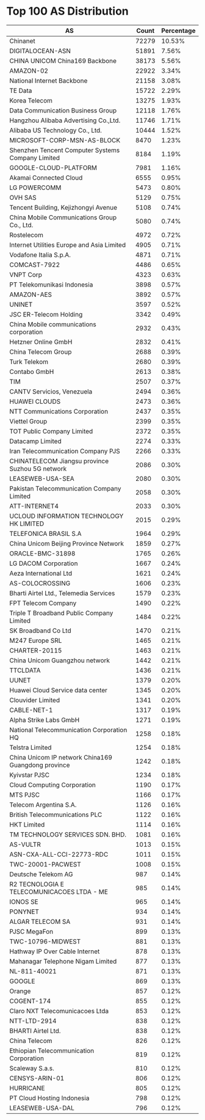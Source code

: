 # Top 100 AS Distribution
| AS | Count | Percentage |
|----|----|----|
| Chinanet | 72279 | 10.53% |
| DIGITALOCEAN-ASN | 51891 | 7.56% |
| CHINA UNICOM China169 Backbone | 38173 | 5.56% |
| AMAZON-02 | 22922 | 3.34% |
| National Internet Backbone | 21158 | 3.08% |
| TE Data | 15722 | 2.29% |
| Korea Telecom | 13275 | 1.93% |
| Data Communication Business Group | 12118 | 1.76% |
| Hangzhou Alibaba Advertising Co.,Ltd. | 11746 | 1.71% |
| Alibaba US Technology Co., Ltd. | 10444 | 1.52% |
| MICROSOFT-CORP-MSN-AS-BLOCK | 8470 | 1.23% |
| Shenzhen Tencent Computer Systems Company Limited | 8184 | 1.19% |
| GOOGLE-CLOUD-PLATFORM | 7981 | 1.16% |
| Akamai Connected Cloud | 6555 | 0.95% |
| LG POWERCOMM | 5473 | 0.80% |
| OVH SAS | 5129 | 0.75% |
| Tencent Building, Kejizhongyi Avenue | 5108 | 0.74% |
| China Mobile Communications Group Co., Ltd. | 5080 | 0.74% |
| Rostelecom | 4972 | 0.72% |
| Internet Utilities Europe and Asia Limited | 4905 | 0.71% |
| Vodafone Italia S.p.A. | 4871 | 0.71% |
| COMCAST-7922 | 4486 | 0.65% |
| VNPT Corp | 4323 | 0.63% |
| PT Telekomunikasi Indonesia | 3898 | 0.57% |
| AMAZON-AES | 3892 | 0.57% |
| UNINET | 3597 | 0.52% |
| JSC ER-Telecom Holding | 3342 | 0.49% |
| China Mobile communications corporation | 2932 | 0.43% |
| Hetzner Online GmbH | 2832 | 0.41% |
| China Telecom Group | 2688 | 0.39% |
| Turk Telekom | 2680 | 0.39% |
| Contabo GmbH | 2613 | 0.38% |
| TIM | 2507 | 0.37% |
| CANTV Servicios, Venezuela | 2494 | 0.36% |
| HUAWEI CLOUDS | 2473 | 0.36% |
| NTT Communications Corporation | 2437 | 0.35% |
| Viettel Group | 2399 | 0.35% |
| TOT Public Company Limited | 2372 | 0.35% |
| Datacamp Limited | 2274 | 0.33% |
| Iran Telecommunication Company PJS | 2266 | 0.33% |
| CHINATELECOM Jiangsu province Suzhou 5G network | 2086 | 0.30% |
| LEASEWEB-USA-SEA | 2080 | 0.30% |
| Pakistan Telecommunication Company Limited | 2058 | 0.30% |
| ATT-INTERNET4 | 2033 | 0.30% |
| UCLOUD INFORMATION TECHNOLOGY HK LIMITED | 2015 | 0.29% |
| TELEFONICA BRASIL S.A | 1964 | 0.29% |
| China Unicom Beijing Province Network | 1859 | 0.27% |
| ORACLE-BMC-31898 | 1765 | 0.26% |
| LG DACOM Corporation | 1667 | 0.24% |
| Aeza International Ltd | 1621 | 0.24% |
| AS-COLOCROSSING | 1606 | 0.23% |
| Bharti Airtel Ltd., Telemedia Services | 1579 | 0.23% |
| FPT Telecom Company | 1490 | 0.22% |
| Triple T Broadband Public Company Limited | 1484 | 0.22% |
| SK Broadband Co Ltd | 1470 | 0.21% |
| M247 Europe SRL | 1465 | 0.21% |
| CHARTER-20115 | 1463 | 0.21% |
| China Unicom Guangzhou network | 1442 | 0.21% |
| TTCLDATA | 1436 | 0.21% |
| UUNET | 1379 | 0.20% |
| Huawei Cloud Service data center | 1345 | 0.20% |
| Clouvider Limited | 1341 | 0.20% |
| CABLE-NET-1 | 1317 | 0.19% |
| Alpha Strike Labs GmbH | 1271 | 0.19% |
| National Telecommunication Corporation HQ | 1258 | 0.18% |
| Telstra Limited | 1254 | 0.18% |
| China Unicom IP network China169 Guangdong province | 1242 | 0.18% |
| Kyivstar PJSC | 1234 | 0.18% |
| Cloud Computing Corporation | 1190 | 0.17% |
| MTS PJSC | 1166 | 0.17% |
| Telecom Argentina S.A. | 1126 | 0.16% |
| British Telecommunications PLC | 1122 | 0.16% |
| HKT Limited | 1114 | 0.16% |
| TM TECHNOLOGY SERVICES SDN. BHD. | 1081 | 0.16% |
| AS-VULTR | 1013 | 0.15% |
| ASN-CXA-ALL-CCI-22773-RDC | 1011 | 0.15% |
| TWC-20001-PACWEST | 1008 | 0.15% |
| Deutsche Telekom AG | 987 | 0.14% |
| R2 TECNOLOGIA E TELECOMUNICACOES LTDA - ME | 985 | 0.14% |
| IONOS SE | 965 | 0.14% |
| PONYNET | 934 | 0.14% |
| ALGAR TELECOM SA | 931 | 0.14% |
| PJSC MegaFon | 899 | 0.13% |
| TWC-10796-MIDWEST | 881 | 0.13% |
| Hathway IP Over Cable Internet | 878 | 0.13% |
| Mahanagar Telephone Nigam Limited | 877 | 0.13% |
| NL-811-40021 | 871 | 0.13% |
| GOOGLE | 869 | 0.13% |
| Orange | 857 | 0.12% |
| COGENT-174 | 855 | 0.12% |
| Claro NXT Telecomunicacoes Ltda | 853 | 0.12% |
| NTT-LTD-2914 | 838 | 0.12% |
| BHARTI Airtel Ltd. | 838 | 0.12% |
| China Telecom | 826 | 0.12% |
| Ethiopian Telecommunication Corporation | 819 | 0.12% |
| Scaleway S.a.s. | 810 | 0.12% |
| CENSYS-ARIN-01 | 806 | 0.12% |
| HURRICANE | 805 | 0.12% |
| PT Cloud Hosting Indonesia | 798 | 0.12% |
| LEASEWEB-USA-DAL | 796 | 0.12% |
